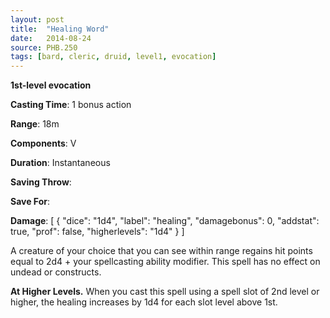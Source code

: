 ```yaml
---
layout: post
title:  "Healing Word"
date:   2014-08-24
source: PHB.250
tags: [bard, cleric, druid, level1, evocation]
---
```


**1st-level evocation**

**Casting Time**: 1 bonus action

**Range**: 18m

**Components**: V

**Duration**: Instantaneous

**Saving Throw**:

**Save For**:

**Damage**: [ { "dice": "1d4", "label": "healing", "damagebonus": 0, "addstat": true, "prof": false, "higherlevels": "1d4" } ]

A creature of your choice that you can see within range regains hit points equal to 2d4 + your spellcasting ability modifier. This spell has no effect on undead or constructs.

**At Higher Levels.** When you cast this spell using a spell slot of 2nd level or higher, the healing increases by 1d4 for each slot level above 1st.